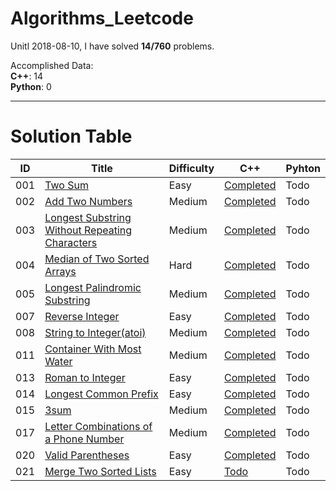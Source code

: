 # Algorithms_Leetcode
Unitl 2018-08-10, I have solved **14/760** problems.

Accomplished Data:  
**C++**: 14  
**Python**: 0

-------------------
# Solution Table
| ID | Title | Difficulty | C++ | Pyhton |
|----|-------|------------|-----|--------|
| 001 | [Two Sum](https://leetcode.com/problems/two-sum/description/) | Easy | [Completed](https://github.com/Rookie39/Algorithms_Leetcode/blob/master/001_Two_Sum/Two_Sum.cpp) | Todo |
| 002 | [Add Two Numbers](https://leetcode.com/problems/add-two-numbers/description/) | Medium | [Completed](https://github.com/Rookie39/Algorithms_Leetcode/blob/master/002_Add_Two_Numbers/Add_Two_Numbers.cpp) | Todo |
| 003 | [Longest Substring Without Repeating Characters](https://leetcode.com/problems/longest-substring-without-repeating-characters/description/) | Medium | [Completed](https://github.com/Rookie39/Algorithms_Leetcode/blob/master/003_Longest_Substring_Without_Repeating_Characters/Longest_Substring_Without_Repeating_Characters.cpp) | Todo |
| 004 | [Median of Two Sorted Arrays](https://leetcode.com/problems/median-of-two-sorted-arrays/description/) | Hard | [Completed](https://github.com/Rookie39/Algorithms_Leetcode/blob/master/004_Median_of_Two_Sorted_Arrays/Median_of_Two_Sorted_Arrays.cpp) | Todo |
| 005 | [Longest Palindromic Substring](https://leetcode.com/problems/longest-palindromic-substring/description/) | Medium | [Completed](https://github.com/Rookie39/Algorithms_Leetcode/blob/master/005_Longest_Palindromic_Substring/Longest_Palindromic_Substring.cpp) | Todo |
| 007 | [Reverse Integer](https://leetcode.com/problems/reverse-integer/description/) | Easy | [Completed](https://github.com/Rookie39/Algorithms_Leetcode/blob/master/007_Reverse_Integer/Reverse_Integer.cpp) | Todo |
| 008 | [String to Integer(atoi)](https://leetcode.com/problems/string-to-integer-atoi/description/) | Medium | [Completed](https://github.com/Rookie39/Algorithms_Leetcode/blob/master/008_String_to_Integer/String_to_Integer.cpp) | Todo |
| 011 | [Container With Most Water](https://leetcode.com/problems/container-with-most-water/description/) | Medium | [Completed](https://github.com/Rookie39/Algorithms_Leetcode/blob/master/011_Container_With_Most_Water/Container_With_Most_Water.cpp) | Todo |
| 013 | [Roman to Integer](https://leetcode.com/problems/roman-to-integer/description/) | Easy | [Completed](https://github.com/Rookie39/Algorithms_Leetcode/blob/master/013_Roman_to_Integer/Roman_to_Integer.cpp) | Todo |
| 014 | [Longest Common Prefix](https://leetcode.com/problems/longest-common-prefix/description/) | Easy | [Completed](https://github.com/Rookie39/Algorithms_Leetcode/blob/master/014_Longest_Common_Prefix/Longest_Common_Prefix.cpp) | Todo |
| 015 | [3sum](https://leetcode.com/problems/3sum/description/) | Medium | [Completed](https://github.com/Rookie39/Algorithms_Leetcode/blob/master/015_3Sum/3Sum.cpp) | Todo |
| 017 | [Letter Combinations of a Phone Number](https://leetcode.com/problems/letter-combinations-of-a-phone-number/description/) | Medium | [Completed](https://github.com/Rookie39/Algorithms_Leetcode/blob/master/017_Letter_Combinations_of_a_Phone_Number/Letter_Combinations_of_a_Phone_Number.cpp) | Todo |
| 020 | [Valid Parentheses](https://leetcode.com/problems/valid-parentheses/description/) | Easy | [Completed](https://github.com/Rookie39/Algorithms_Leetcode/blob/master/020_Valid_Parentheses/Valid_Parentheses.cpp) | Todo |
| 021 | [Merge Two Sorted Lists](https://leetcode.com/problems/merge-two-sorted-lists/description/) | Easy | [Todo](https://github.com/Rookie39/Algorithms_Leetcode/blob/master/021_Merge_Two_Sorted_Lists/Merge_Two_Sorted_Lists.cpp) | Todo |
